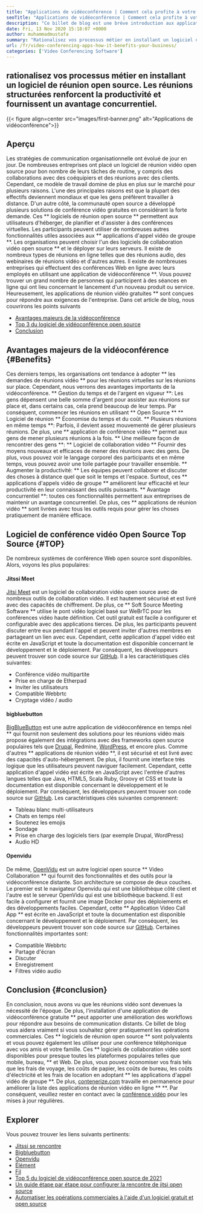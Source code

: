 ```yaml
---
title: "Applications de vidéoconférence | Comment cela profite à votre entreprise" 
seoTitle: "Applications de vidéoconférence | Comment cela profite à votre entreprise" 
description: "Ce billet de blog est une brève introduction aux applications gratuites de vidéoconférence. Ces logiciels de collaboration gratuits offrent une large gamme de fonctionnalités pour les réunions de groupe." 
date: Fri, 13 Nov 2020 15:18:07 +0000
author: muhammadmustafa
summary: "Rationalisez vos processus métier en installant un logiciel de réunion open source. Les réunions structurées renforcent la productivité et fournissent un avantage concurrentiel." 
url: /fr/video-conferencing-apps-how-it-benefits-your-business/
categories: ['Video Conferencing Software']
---
```


## rationalisez vos processus métier en installant un logiciel de réunion open source. Les réunions structurées renforcent la productivité et fournissent un avantage concurrentiel.

{{< figure align=center src="images/first-banner.png" alt="Applications de vidéoconférence">}}


## Aperçu
Les stratégies de communication organisationnelle ont évolué de jour en jour. De nombreuses entreprises ont placé un logiciel de réunion vidéo open source pour bon nombre de leurs tâches de routine, y compris des collaborations avec des coéquipiers et des réunions avec des clients. Cependant, ce modèle de travail domine de plus en plus sur le marché pour plusieurs raisons. L'une des principales raisons est que la plupart des effectifs deviennent mondiaux et que les gens préfèrent travailler à distance. D'un autre côté, la communauté open source a développé plusieurs solutions de conférence vidéo gratuites en considérant la forte demande. Ces ** logiciels de réunion open source ** permettent aux utilisateurs d'héberger, de planifier et d'assister à des conférences virtuelles. Les participants peuvent utiliser de nombreuses autres fonctionnalités utiles associées aux ** applications d'appel vidéo de groupe **. Les organisations peuvent choisir l'un des logiciels de collaboration vidéo open source ** et le déployer sur leurs serveurs. Il existe de nombreux types de réunions en ligne telles que des réunions audio, des webinaires de réunions vidéo et d'autres autres.
Il existe de nombreuses entreprises qui effectuent des conférences Web en ligne avec leurs employés en utilisant une application de vidéoconférence **. Vous pouvez trouver un grand nombre de personnes qui participent à des séances en ligne qui ont lieu concernant le lancement d'un nouveau produit ou service. Heureusement, les applications de réunion vidéo gratuites ** sont conçues pour répondre aux exigences de l'entreprise. Dans cet article de blog, nous couvrirons les points suivants
  * [][1][Avantages majeurs de la vidéoconférence][2]
  * [Top 3 du logiciel de vidéoconférence open source][3]
  * [Conclusion][4]

## Avantages majeurs de la vidéoconférence {#Benefits}
Ces derniers temps, les organisations ont tendance à adopter ** les demandes de réunions vidéo ** pour les réunions virtuelles sur les réunions sur place. Cependant, nous verrons des avantages importants de la vidéoconférence.
** Gestion du temps et de l'argent en vigueur **: Les gens dépensent une belle somme d'argent pour assister aux réunions sur place et, dans certains cas, cela prend beaucoup de leur temps. Par conséquent, commencer les réunions en utilisant ** Open Source ** ** Logiciel de réunion ** Économise du temps et du coût.
** Plusieurs réunions en même temps **: Parfois, il devient assez mouvementé de gérer plusieurs réunions. De plus, une ** application de conférence vidéo ** permet aux gens de mener plusieurs réunions à la fois.
** Une meilleure façon de rencontrer des gens **: ** Logiciel de collaboration vidéo ** Fournir des moyens nouveaux et efficaces de mener des réunions avec des gens. De plus, vous pouvez voir le langage corporel des participants et en même temps, vous pouvez avoir une toile partagée pour travailler ensemble.
** Augmenter la productivité: ** Les équipes peuvent collaborer et discuter des choses à distance quel que soit le temps et l'espace. Surtout, ces ** applications d'appels vidéo de groupe ** améliorent leur efficacité et leur productivité en leur connaissant des outils puissants.
** Avantage concurrentiel **: toutes ces fonctionnalités permettent aux entreprises de maintenir un avantage concurrentiel. De plus, ces ** applications de réunion vidéo ** sont livrées avec tous les outils requis pour gérer les choses pratiquement de manière efficace.

## Logiciel de conférence vidéo Open Source Top Source {#TOP}
De nombreux systèmes de conférence Web open source sont disponibles. Alors, voyons les plus populaires:

#### Jitssi Meet
[Jitsi Meet][5] est un logiciel de collaboration vidéo open source avec de nombreux outils de collaboration vidéo. Il est hautement sécurisé et est livré avec des capacités de chiffrement. De plus, ce ** Soft Source Meeting Software ** utilise le pont vidéo logiciel basé sur WeBrTC pour les conférences vidéo haute définition. Cet outil gratuit est facile à configurer et configurable avec des applications tierces. De plus, les participants peuvent discuter entre eux pendant l'appel et peuvent inviter d'autres membres en partageant un lien avec eux. Cependant, cette application d'appel vidéo est écrite en JavaScript et toute la documentation est disponible concernant le développement et le déploiement. Par conséquent, les développeurs peuvent trouver son code source sur [GitHub][6]. Il a les caractéristiques clés suivantes:
  * Conférence vidéo multipartite
  * Prise en charge de Etherpad
  * Inviter les utilisateurs
  * Compatible Webbrtc
  * Cryptage vidéo / audio

#### bigbluebutton
[BigBlueButton][7] est une autre application de vidéoconférence en temps réel ** qui fournit non seulement des solutions pour les réunions vidéo mais propose également des intégrations avec des frameworks open source populaires tels que [Drupal][8], Redmine, [WordPress][9], et encore plus. Comme d'autres ** applications de réunion vidéo **, il est sécurisé et est livré avec des capacités d'auto-hébergement. De plus, il fournit une interface très logique que les utilisateurs peuvent naviguer facilement. Cependant, cette application d'appel vidéo est écrite en JavaScript avec l'entrée d'autres langues telles que Java, HTML5, Scala Ruby, Groovy et CSS et toute la documentation est disponible concernant le développement et le déploiement. Par conséquent, les développeurs peuvent trouver son code source sur [GitHub][10]. Les caractéristiques clés suivantes comprennent:
  * Tableau blanc multi-utilisateurs
  * Chats en temps réel
  * Soutenez les emojis
  * Sondage
  * Prise en charge des logiciels tiers (par exemple Drupal, WordPress)
  * Audio HD

#### Openvidu
De même, [OpenVidu][11] est un autre logiciel open source ** Video Collaboration ** qui fournit des fonctionnalités et des outils pour la vidéoconférence distante. Son architecture se compose de deux couches. Le premier est le navigateur Openvidu qui est une bibliothèque côté client et l'autre est le serveur OpenVidu qui est une bibliothèque backend. Il est facile à configurer et fournit une image Docker pour des déploiements et des développements faciles. Cependant, cette ** Application Video Call App ** est écrite en JavaScript et toute la documentation est disponible concernant le développement et le déploiement. Par conséquent, les développeurs peuvent trouver son code source sur [GitHub][12]. Certaines fonctionnalités importantes sont:
  * Compatible Webbrtc
  * Partage d'écran
  * Discuter
  * Enregistrement
  * Filtres vidéo audio

## Conclusion {#conclusion}
En conclusion, nous avons vu que les réunions vidéo sont devenues la nécessité de l'époque. De plus, l'installation d'une application de vidéoconférence gratuite ** peut apporter une amélioration des workflows pour répondre aux besoins de communication distants. Ce billet de blog vous aidera vraiment si vous souhaitez gérer pratiquement les opérations commerciales. Ces ** logiciels de réunion open source ** sont polyvalents et vous pouvez également les utiliser pour une conférence téléphonique avec vos amis et votre famille. Ces ** logiciels de collaboration vidéo sont disponibles pour presque toutes les plateformes populaires telles que mobile, bureau, ** et Web. De plus, vous pouvez économiser vos frais tels que les frais de voyage, les coûts de papier, les coûts de bureau, les coûts d'électricité et les frais de location en adoptant ** les applications d'appel vidéo de groupe **.
De plus, [contenerize.com][13] travaille en permanence pour améliorer la liste des applications de réunion vidéo en ligne ** **. Par conséquent, veuillez rester en contact avec la [conférence vidéo][14] pour les mises à jour régulières.

## Explorer
Vous pouvez trouver les liens suivants pertinents:
  * [Jitssi se rencontre][5]
  * [Bigbluebutton][7]
  * [Openvidu][11]
  * [Élément][15]
  * [Fil][16]
  * [Top 5 du logiciel de vidéoconférence open source de 2021][17]
  * [Un guide étape par étape pour configurer la rencontre de jitsi open source][18]
  * [Automatiser les opérations commerciales à l'aide d'un logiciel gratuit et open source][19]

  
[1]: #why
[2]: #benefits
[3]: #top
[4]: #conclusion
[5]: https://products.containerize.com/video-conferencing/jitsi
[6]: https://github.com/jitsi/jitsi-meet
[7]: https://products.containerize.com/video-conferencing/bigbluebutton
[8]: https://products.containerize.com/content-management/drupal/
[9]: https://products.containerize.com/blogging/wordpress/
[10]: https://github.com/bigbluebutton/bigbluebutton
[11]: https://products.containerize.com/video-conferencing/openvidu
[12]: https://github.com/OpenVidu/openvidu
[13]: https://www.containerize.com/
[14]: https://products.containerize.com/video-conferencing/
[15]: https://products.containerize.com/video-conferencing/element
[16]: https://products.containerize.com/video-conferencing/wire
[17]: https://blog.containerize.com/video-conferencing-software/top-5-open-source-video-conferencing-software-of-2021/
[18]: https://blog.containerize.com/video-conferencing-software/how-to-set-up-open-source-jitsi-meet/
[19]: https://blog.containerize.com/blogging/automate-business-operations-using-open-source-software/
